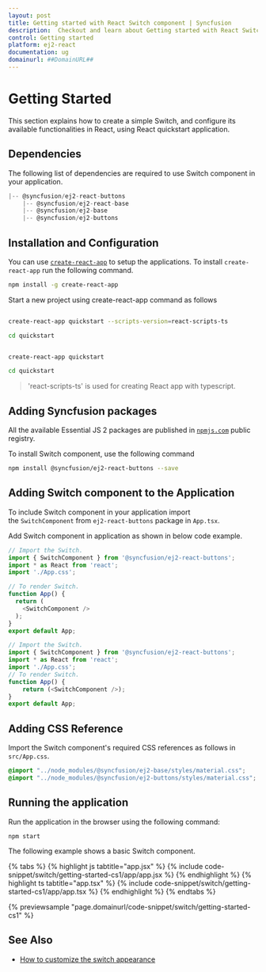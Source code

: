 ```yaml
---
layout: post
title: Getting started with React Switch component | Syncfusion
description:  Checkout and learn about Getting started with React Switch component of Syncfusion Essential JS 2 and more details.
control: Getting started 
platform: ej2-react
documentation: ug
domainurl: ##DomainURL##
---
```


# Getting Started

This section explains how to create a simple Switch, and configure its available functionalities in React, using React quickstart application.

## Dependencies

The following list of dependencies are required to use Switch component in your application.

```javascript
|-- @syncfusion/ej2-react-buttons
    |-- @syncfusion/ej2-react-base
    |-- @syncfusion/ej2-base
    |-- @syncfusion/ej2-buttons
```

## Installation and Configuration

You can use [`create-react-app`](https://github.com/facebookincubator/create-react-app) to setup the applications. To install `create-react-app` run the following command.

```bash
npm install -g create-react-app
```

Start a new project using create-react-app command as follows

<div class='tsx'>

```bash

create-react-app quickstart --scripts-version=react-scripts-ts

cd quickstart

```

</div>

<div class='jsx'>

```bash

create-react-app quickstart

cd quickstart

```

</div>

> 'react-scripts-ts' is used for creating React app with typescript.

## Adding Syncfusion packages

All the available Essential JS 2 packages are published in [`npmjs.com`](https://www.npmjs.com/~syncfusionorg) public registry.

To install Switch component, use the following command

```bash
npm install @syncfusion/ej2-react-buttons --save
```

## Adding Switch component to the Application

To include Switch component in your application import the `SwitchComponent` from `ej2-react-buttons` package in `App.tsx`.

Add Switch component in application as shown in below code example.



```ts
// Import the Switch.
import { SwitchComponent } from '@syncfusion/ej2-react-buttons';
import * as React from 'react';
import './App.css';

// To render Switch.
function App() {
  return (
    <SwitchComponent />
  );
}
export default App;
```

```ts
// Import the Switch.
import { SwitchComponent } from '@syncfusion/ej2-react-buttons';
import * as React from 'react';
import './App.css';
// To render Switch.
function App() {
    return (<SwitchComponent />);
}
export default App;
```

## Adding CSS Reference

Import the Switch component's required CSS references as follows in `src/App.css`.

```css
@import "../node_modules/@syncfusion/ej2-base/styles/material.css";
@import "../node_modules/@syncfusion/ej2-buttons/styles/material.css";
```

## Running the application

Run the application in the browser using the following command:

```
npm start
```

The following example shows a basic Switch component.

{% tabs %}
{% highlight js tabtitle="app.jsx" %}
{% include code-snippet/switch/getting-started-cs1/app/app.jsx %}
{% endhighlight %}
{% highlight ts tabtitle="app.tsx" %}
{% include code-snippet/switch/getting-started-cs1/app/app.tsx %}
{% endhighlight %}
{% endtabs %}

 {% previewsample "page.domainurl/code-snippet/switch/getting-started-cs1" %}

## See Also

* [How to customize the switch appearance](./how-to/customize-the-appearance-of-a-switch)